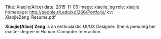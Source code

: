 Title: Xiaojie(Alice)
date: 2015-11-06
image: xiaojie.jpg
role: xiaojie
homepage: http://people.rit.edu/xz1266/Portfolio/
cv: XiaojieZeng_Resume.pdf

**Xiaojie(Alice) Zeng** is an enthusiastic UI/UX Designer. She is persuing her master degree in Human-Computer Interaction.
